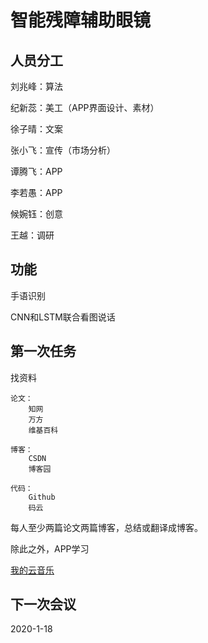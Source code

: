 # 智能残障辅助眼镜

## 人员分工

刘兆峰：算法

纪新蕊：美工（APP界面设计、素材）

徐子晴：文案

张小飞：宣传（市场分析）

谭腾飞：APP

李若愚：APP

候婉钰：创意

王越：调研

## 功能

手语识别

CNN和LSTM联合看图说话

## 第一次任务

找资料

    论文：
        知网
        万方
        维基百科
    
    博客：
        CSDN
        博客园
    
    代码：
        Github
        码云
        
每人至少两篇论文两篇博客，总结或翻译成博客。

除此之外，APP学习

[我的云音乐](https://www.imooc.com/t/3330348)

## 下一次会议

2020-1-18